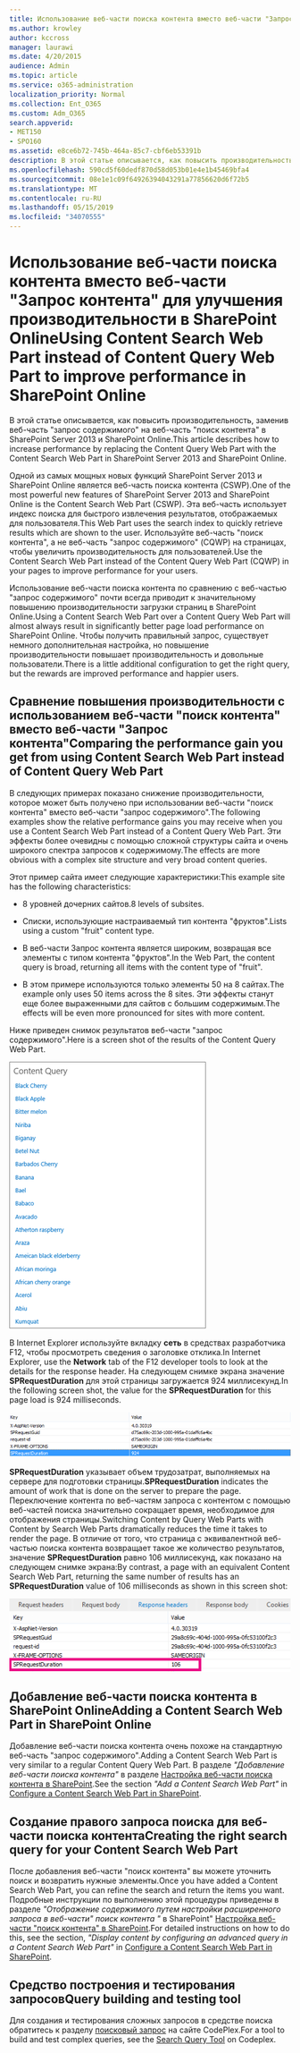 ```yaml
---
title: Использование веб-части поиска контента вместо веб-части "Запрос контента" для улучшения производительности в SharePoint Online
ms.author: krowley
author: kccross
manager: laurawi
ms.date: 4/20/2015
audience: Admin
ms.topic: article
ms.service: o365-administration
localization_priority: Normal
ms.collection: Ent_O365
ms.custom: Adm_O365
search.appverid:
- MET150
- SPO160
ms.assetid: e8ce6b72-745b-464a-85c7-cbf6eb53391b
description: В этой статье описывается, как повысить производительность, заменив веб-часть "запрос содержимого" на веб-часть "поиск контента" в SharePoint Server 2013 и SharePoint Online.
ms.openlocfilehash: 590cd5f60dedf870d58d053b01e4e1b45469bfa4
ms.sourcegitcommit: 08e1e1c09f64926394043291a77856620d6f72b5
ms.translationtype: MT
ms.contentlocale: ru-RU
ms.lasthandoff: 05/15/2019
ms.locfileid: "34070555"
---
```

# <a name="using-content-search-web-part-instead-of-content-query-web-part-to-improve-performance-in-sharepoint-online"></a><span data-ttu-id="f8f6a-103">Использование веб-части поиска контента вместо веб-части "Запрос контента" для улучшения производительности в SharePoint Online</span><span class="sxs-lookup"><span data-stu-id="f8f6a-103">Using Content Search Web Part instead of Content Query Web Part to improve performance in SharePoint Online</span></span>

<span data-ttu-id="f8f6a-104">В этой статье описывается, как повысить производительность, заменив веб-часть "запрос содержимого" на веб-часть "поиск контента" в SharePoint Server 2013 и SharePoint Online.</span><span class="sxs-lookup"><span data-stu-id="f8f6a-104">This article describes how to increase performance by replacing the Content Query Web Part with the Content Search Web Part in SharePoint Server 2013 and SharePoint Online.</span></span>
  
<span data-ttu-id="f8f6a-105">Одной из самых мощных новых функций SharePoint Server 2013 и SharePoint Online является веб-часть поиска контента (CSWP).</span><span class="sxs-lookup"><span data-stu-id="f8f6a-105">One of the most powerful new features of SharePoint Server 2013 and SharePoint Online is the Content Search Web Part (CSWP).</span></span> <span data-ttu-id="f8f6a-106">Эта веб-часть использует индекс поиска для быстрого извлечения результатов, отображаемых для пользователя.</span><span class="sxs-lookup"><span data-stu-id="f8f6a-106">This Web Part uses the search index to quickly retrieve results which are shown to the user.</span></span> <span data-ttu-id="f8f6a-107">Используйте веб-часть "поиск контента", а не веб-часть "запрос содержимого" (CQWP) на страницах, чтобы увеличить производительность для пользователей.</span><span class="sxs-lookup"><span data-stu-id="f8f6a-107">Use the Content Search Web Part instead of the Content Query Web Part (CQWP) in your pages to improve performance for your users.</span></span>
  
<span data-ttu-id="f8f6a-108">Использование веб-части поиска контента по сравнению с веб-частью "запрос содержимого" почти всегда приводит к значительному повышению производительности загрузки страниц в SharePoint Online.</span><span class="sxs-lookup"><span data-stu-id="f8f6a-108">Using a Content Search Web Part over a Content Query Web Part will almost always result in significantly better page load performance on SharePoint Online.</span></span> <span data-ttu-id="f8f6a-109">Чтобы получить правильный запрос, существует немного дополнительная настройка, но повышение производительности повышает производительность и довольные пользователи.</span><span class="sxs-lookup"><span data-stu-id="f8f6a-109">There is a little additional configuration to get the right query, but the rewards are improved performance and happier users.</span></span>
  
## <a name="comparing-the-performance-gain-you-get-from-using-content-search-web-part-instead-of-content-query-web-part"></a><span data-ttu-id="f8f6a-110">Сравнение повышения производительности с использованием веб-части "поиск контента" вместо веб-части "Запрос контента"</span><span class="sxs-lookup"><span data-stu-id="f8f6a-110">Comparing the performance gain you get from using Content Search Web Part instead of Content Query Web Part</span></span>

<span data-ttu-id="f8f6a-111">В следующих примерах показано снижение производительности, которое может быть получено при использовании веб-части "поиск контента" вместо веб-части "запрос содержимого".</span><span class="sxs-lookup"><span data-stu-id="f8f6a-111">The following examples show the relative performance gains you may receive when you use a Content Search Web Part instead of a Content Query Web Part.</span></span> <span data-ttu-id="f8f6a-112">Эти эффекты более очевидны с помощью сложной структуры сайта и очень широкого спектра запросов к содержимому.</span><span class="sxs-lookup"><span data-stu-id="f8f6a-112">The effects are more obvious with a complex site structure and very broad content queries.</span></span>
  
<span data-ttu-id="f8f6a-113">Этот пример сайта имеет следующие характеристики:</span><span class="sxs-lookup"><span data-stu-id="f8f6a-113">This example site has the following characteristics:</span></span>
  
- <span data-ttu-id="f8f6a-114">8 уровней дочерних сайтов.</span><span class="sxs-lookup"><span data-stu-id="f8f6a-114">8 levels of subsites.</span></span>
    
- <span data-ttu-id="f8f6a-115">Списки, использующие настраиваемый тип контента "фруктов".</span><span class="sxs-lookup"><span data-stu-id="f8f6a-115">Lists using a custom "fruit" content type.</span></span>
    
- <span data-ttu-id="f8f6a-116">В веб-части Запрос контента является широким, возвращая все элементы с типом контента "фруктов".</span><span class="sxs-lookup"><span data-stu-id="f8f6a-116">In the Web Part, the content query is broad, returning all items with the content type of "fruit".</span></span>
    
- <span data-ttu-id="f8f6a-117">В этом примере используются только элементы 50 на 8 сайтах.</span><span class="sxs-lookup"><span data-stu-id="f8f6a-117">The example only uses 50 items across the 8 sites.</span></span> <span data-ttu-id="f8f6a-118">Эти эффекты станут еще более выраженными для сайтов с большим содержимым.</span><span class="sxs-lookup"><span data-stu-id="f8f6a-118">The effects will be even more pronounced for sites with more content.</span></span>
    
<span data-ttu-id="f8f6a-119">Ниже приведен снимок результатов веб-части "запрос содержимого".</span><span class="sxs-lookup"><span data-stu-id="f8f6a-119">Here is a screen shot of the results of the Content Query Web Part.</span></span>
  
![Рисунок: запрос контента для веб-части](media/b3d41f20-dfe5-46ed-9c0a-31057e82de33.png)
  
<span data-ttu-id="f8f6a-121">В Internet Explorer используйте вкладку **сеть** в средствах разработчика F12, чтобы просмотреть сведения о заголовке отклика.</span><span class="sxs-lookup"><span data-stu-id="f8f6a-121">In Internet Explorer, use the **Network** tab of the F12 developer tools to look at the details for the response header.</span></span> <span data-ttu-id="f8f6a-122">На следующем снимке экрана значение **SPRequestDuration** для этой страницы загружается 924 миллисекунд.</span><span class="sxs-lookup"><span data-stu-id="f8f6a-122">In the following screen shot, the value for the **SPRequestDuration** for this page load is 924 milliseconds.</span></span> 
  
![Снимок экрана со значением длительности запроса (924)](media/343571f2-a249-4de2-bc11-2cee93498aea.png)
  
 <span data-ttu-id="f8f6a-124">**SPRequestDuration** указывает объем трудозатрат, выполняемых на сервере для подготовки страницы.</span><span class="sxs-lookup"><span data-stu-id="f8f6a-124">**SPRequestDuration** indicates the amount of work that is done on the server to prepare the page.</span></span> <span data-ttu-id="f8f6a-125">Переключение контента по веб-частям запроса с контентом с помощью веб-частей поиска значительно сокращает время, необходимое для отображения страницы.</span><span class="sxs-lookup"><span data-stu-id="f8f6a-125">Switching Content by Query Web Parts with Content by Search Web Parts dramatically reduces the time it takes to render the page.</span></span> <span data-ttu-id="f8f6a-126">В отличие от того, что страница с эквивалентной веб-частью поиска контента возвращает такое же количество результатов, значение **SPRequestDuration** равно 106 миллисекунд, как показано на следующем снимке экрана:</span><span class="sxs-lookup"><span data-stu-id="f8f6a-126">By contrast, a page with an equivalent Content Search Web Part, returning the same number of results has an **SPRequestDuration** value of 106 milliseconds as shown in this screen shot:</span></span> 
  
![Снимок экрана со значением длительности запроса (106)](media/b46387ac-660d-4e5e-a11c-cc430e912962.png)
  
## <a name="adding-a-content-search-web-part-in-sharepoint-online"></a><span data-ttu-id="f8f6a-128">Добавление веб-части поиска контента в SharePoint Online</span><span class="sxs-lookup"><span data-stu-id="f8f6a-128">Adding a Content Search Web Part in SharePoint Online</span></span>

<span data-ttu-id="f8f6a-129">Добавление веб-части поиска контента очень похоже на стандартную веб-часть "запрос содержимого".</span><span class="sxs-lookup"><span data-stu-id="f8f6a-129">Adding a Content Search Web Part is very similar to a regular Content Query Web Part.</span></span> <span data-ttu-id="f8f6a-130">В разделе *"Добавление веб-части поиска контента"* в разделе [Настройка веб-части поиска контента в SharePoint](https://support.office.com/article/Configure-a-Content-Search-Web-Part-in-SharePoint-0dc16de1-dbe4-462b-babb-bf8338c36c9a).</span><span class="sxs-lookup"><span data-stu-id="f8f6a-130">See the section  *"Add a Content Search Web Part"*  in [Configure a Content Search Web Part in SharePoint](https://support.office.com/article/Configure-a-Content-Search-Web-Part-in-SharePoint-0dc16de1-dbe4-462b-babb-bf8338c36c9a).</span></span>
  
## <a name="creating-the-right-search-query-for-your-content-search-web-part"></a><span data-ttu-id="f8f6a-131">Создание правого запроса поиска для веб-части поиска контента</span><span class="sxs-lookup"><span data-stu-id="f8f6a-131">Creating the right search query for your Content Search Web Part</span></span>

<span data-ttu-id="f8f6a-132">После добавления веб-части "поиск контента" вы можете уточнить поиск и возвратить нужные элементы.</span><span class="sxs-lookup"><span data-stu-id="f8f6a-132">Once you have added a Content Search Web Part, you can refine the search and return the items you want.</span></span> <span data-ttu-id="f8f6a-133">Подробные инструкции по выполнению этой процедуры приведены в разделе *"Отображение содержимого путем настройки расширенного запроса в веб-части" поиск контента "* в SharePoint" [Настройка веб-части "поиск контента" в SharePoint](https://support.office.com/article/Configure-a-Content-Search-Web-Part-in-SharePoint-0dc16de1-dbe4-462b-babb-bf8338c36c9a).</span><span class="sxs-lookup"><span data-stu-id="f8f6a-133">For detailed instructions on how to do this, see the section,  *"Display content by configuring an advanced query in a Content Search Web Part"*  in [Configure a Content Search Web Part in SharePoint](https://support.office.com/article/Configure-a-Content-Search-Web-Part-in-SharePoint-0dc16de1-dbe4-462b-babb-bf8338c36c9a).</span></span>
  
## <a name="query-building-and-testing-tool"></a><span data-ttu-id="f8f6a-134">Средство построения и тестирования запросов</span><span class="sxs-lookup"><span data-stu-id="f8f6a-134">Query building and testing tool</span></span>

<span data-ttu-id="f8f6a-135">Для создания и тестирования сложных запросов в средстве поиска обратитесь к разделу [поисковый запрос](https://sp2013searchtool.codeplex.com/) на сайте CodePlex.</span><span class="sxs-lookup"><span data-stu-id="f8f6a-135">For a tool to build and test complex queries, see the [Search Query Tool](https://sp2013searchtool.codeplex.com/) on Codeplex.</span></span> 
  

